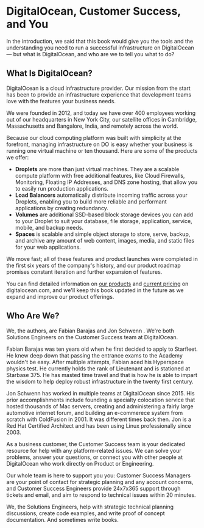 # DigitalOcean, Customer Success, and You

In the introduction, we said that this book would give you the tools and the understanding you need to run a successful infrastructure on DigitalOcean — but what is DigitalOcean, and who are we to tell you what to do?

## What Is DigitalOcean?

<!-- NOTE (Hazel): I summarized this section, leaning heavily on our public-facing copy. We can augment and revise this as we go to tailor it to our audience, but I don't think I can do better than our product marketers at describing our products and company in an appealing way. :) -->

<!-- NOTE (Jon): Do we want to get into IaaS vs PaaS/SaaS and outline what we really offer?  Example graphic: https://support.nyc3.digitaloceanspaces.com/separation-of-responsibilities.png -->

DigitalOcean is a cloud infrastructure provider. Our mission from the start has been to provide an infrastructure experience that development teams love with the features your business needs.

We were founded in 2012, and today we have over 400 employees working out of our headquarters in New York City, our satellite offices in Cambridge, Massachusetts and Bangalore, India, and remotely across the world.

Because our cloud computing platform was built with simplicity at the forefront, managing infrastructure on DO is easy whether your business is running one virtual machine or ten thousand. Here are some of the products we offer:

* **Droplets** are more than just virtual machines. They are a scalable compute platform with free additional features, like Cloud Firewalls, Monitoring, Floating IP Addresses, and DNS zone hosting, that allow you to easily run production applications.
* **Load Balancers** automatically distribute incoming traffic across your Droplets, enabling you to build more reliable and performant applications by creating redundancy.
* **Volumes** are additional SSD-based block storage devices you can add to your Droplet to suit your database, file storage, application, service, mobile, and backup needs.
* **Spaces** is scalable and simple object storage to store, serve, backup, and archive any amount of web content, images, media, and static files for your web applications.

We move fast; all of these features and product launches were completed in the first six years of the company's history, <!-- TODO: Accurate? --> and our product roadmap promises constant iteration and further expansion of features.

You can find detailed information on [our products](https://www.digitalocean.com/products/) and [current pricing](https://www.digitalocean.com/pricing/) on digitalocean.com, and we'll keep this book updated in the future as we expand and improve our product offerings.

## Who Are We?

<!-- NOTE (Hazel): I think putting some self-introductions here would make the book feel more personal and approachable. It matches the tone I think you're going for, and it builds trust through transparency. -->

We, the authors, are Fabian Barajas and Jon Schwenn <!-- TODO: Want to include links to your websites/Twitter/whatever? something something personal brand. -->. We're both Solutions Engineers on the Customer Success team at DigitalOcean.

Fabian Barajas was ten years old when he first decided to apply to Starfleet. He knew deep down that passing the entrance exams to the Academy wouldn't be easy. After multiple attempts, Fabian aced his Hyperspace physics test. He currently holds the rank of Lieutenant and is stationed at Starbase 375. He has masted time travel and that is how he is able to impart the wisdom to help deploy robust infrastructure in the twenty first century.<!-- TODO: Fabian intro -->

Jon Schwenn has worked in multiple teams at DigitalOcean since 2015. His prior accomplishments include founding a specialty colocation service that hosted thousands of Mac servers, creating and administering a fairly large automotive internet forum, and building an e-commerece system from scratch with ColdFusion in 2001. It was different times back then. Jon is a Red Hat Certified Architect and has been using Linux professionally since 2003. 

As a business customer, the Customer Success team is your dedicated resource for help with any platform-related issues. We can solve your problems, answer your questions, or connect you with other people at DigitalOcean who work directly on Product or Engineering.

Our whole team is here to support you you: Customer Success Managers are your point of contact for strategic planning and any account concerns, and Customer Success Engineers provide 24x7x365 support through tickets and email, and aim to respond to technical issues within 20 minutes.

We, the Solutions Engineers, help with strategic technical planning discussions, create code examples, and write proof of concept documentation. And sometimes write books.